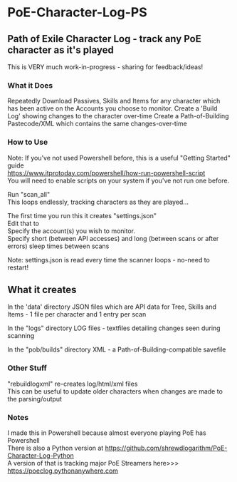 # PoE-Character-Log-PS #
## Path of Exile Character Log - track any PoE character as it's played ##

This is VERY much work-in-progress - sharing for feedback/ideas!

### What it Does ###
Repeatedly Download Passives, Skills and Items for any character which has been active on the Accounts you choose to monitor.
Create a 'Build Log' showing changes to the character over-time
Create a Path-of-Building Pastecode/XML which contains the same changes-over-time

### How to Use ###
Note: If you've not used Powershell before, this is a useful "Getting Started" guide  
https://www.itprotoday.com/powershell/how-run-powershell-script  
You will need to enable scripts on your system if you've not run one before.

Run "scan_all"  
This loops endlessly, tracking characters as they are played...  

The first time you run this it creates "settings.json"  
Edit that to  
Specify the account(s) you wish to monitor.  
Specify short (between API accesses) and long (between scans or after errors) sleep times between scans

Note: settings.json is read every time the scanner loops - no-need to restart!

## What it creates ##
In the 'data' directory
JSON files which are API data for Tree, Skills and Items - 1 file per character and 1 entry per scan

In the "logs" directory
LOG files - textfiles detailing changes seen during scanning

In the "pob/builds" directory
XML - a Path-of-Building-compatible savefile 


### Other Stuff ###
"rebuildlogxml" re-creates log/html/xml files  
This can be useful to update older characters when changes are made to the parsing/output

### Notes ###
I made this in Powershell because almost everyone playing PoE has Powershell  
There is also a Python version at https://github.com/shrewdlogarithm/PoE-Character-Log-Python   
A version of that is tracking major PoE Streamers here>>> https://poeclog.pythonanywhere.com
